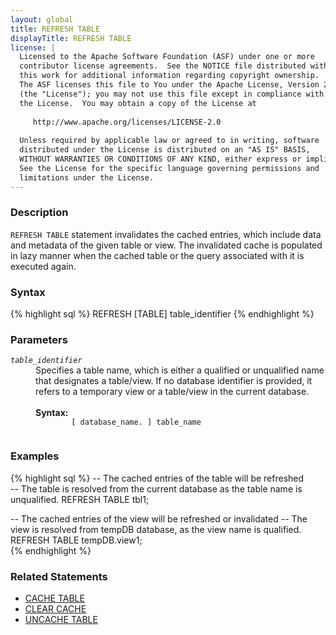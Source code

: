 ```yaml
---
layout: global
title: REFRESH TABLE
displayTitle: REFRESH TABLE
license: |
  Licensed to the Apache Software Foundation (ASF) under one or more
  contributor license agreements.  See the NOTICE file distributed with
  this work for additional information regarding copyright ownership.
  The ASF licenses this file to You under the Apache License, Version 2.0
  (the "License"); you may not use this file except in compliance with
  the License.  You may obtain a copy of the License at
 
     http://www.apache.org/licenses/LICENSE-2.0
 
  Unless required by applicable law or agreed to in writing, software
  distributed under the License is distributed on an "AS IS" BASIS,
  WITHOUT WARRANTIES OR CONDITIONS OF ANY KIND, either express or implied.
  See the License for the specific language governing permissions and
  limitations under the License.
---
```


### Description
`REFRESH TABLE` statement invalidates the cached entries, which include data
and metadata of the given table or view. The invalidated cache is populated in
lazy manner when the cached table or the query associated with it is executed again.

### Syntax
{% highlight sql %}
REFRESH [TABLE] table_identifier
{% endhighlight %}

### Parameters
<dl>
  <dt><code><em>table_identifier</em></code></dt>
  <dd>
    Specifies a table name, which is either a qualified or unqualified name that designates a table/view. If no database identifier is provided, it refers to a temporary view or a table/view in the current database.<br><br>
    <b>Syntax:</b>
      <code>
        [ database_name. ] table_name
      </code>
  </dd>
</dl>

### Examples
{% highlight sql %}
-- The cached entries of the table will be refreshed  
-- The table is resolved from the current database as the table name is unqualified.
REFRESH TABLE tbl1;

-- The cached entries of the view will be refreshed or invalidated
-- The view is resolved from tempDB database, as the view name is qualified.
REFRESH TABLE tempDB.view1;   
{% endhighlight %}

### Related Statements
- [CACHE TABLE](sql-ref-syntax-aux-cache-cache-table.html)
- [CLEAR CACHE](sql-ref-syntax-aux-cache-clear-cache.html)
- [UNCACHE TABLE](sql-ref-syntax-aux-cache-uncache-table.html)
